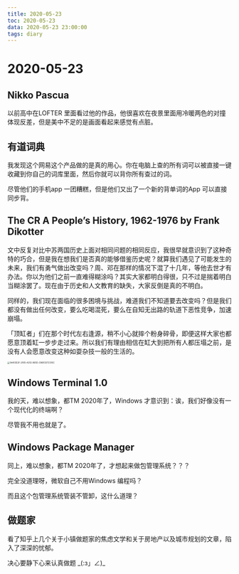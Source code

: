 ```yaml
---
title: 2020-05-23
toc: 2020-05-23
data: 2020-05-23 23:00:00
tags: diary
---
```



# 2020-05-23

## Nikko Pascua

以前高中在LOFTER 里面看过他的作品，他很喜欢在夜景里面用冷暖两色的对撞体现反差，但是美中不足的是画面看起来感觉有点脏。

## 有道词典

我发现这个网易这个产品做的是真的用心。你在电脑上查的所有词可以被直接一键收藏到你自己的词库里面，然后你就可以背你所有查过的词。

尽管他们的手机app 一团糟糕，但是他们又出了一个新的背单词的App 可以直接同步背。

## The CR A People’s History, 1962-1976 by Frank Dikotter 

文中反复对比中苏两国历史上面对相同问题的相同反应，我很早就意识到了这种奇特的巧合，但是我在想我们是否真的能够借鉴历史呢？就算我们遇见了可能发生的未来，我们有勇气做出改变吗？周、邓在那样的情况下混了十几年，等他去世才有办法。你以为他们之前一直难得糊涂吗？其实大家都明白得很，只不过是揣着明白当糊涂罢了。现在由于历史和人文教育的缺失，大家反倒是真的不明白。

同样的，我们现在面临的很多困境与挑战，难道我们不知道要去改变吗？但是我们都没有做出任何改变，要么吃喝混死，要么在自知无出路的轨道下恶性竞争，加速崩塌。

「顶缸者」们在那个时代左右逢源，稍不小心就摔个粉身碎骨，即便这样大家也都愿意顶着缸一步步走过来。所以我们有理由相信在缸大到把所有人都压塌之前，是没有人会愿意改变这种如耍杂技一般的生活的。

<img src="https://tva1.sinaimg.cn/large/007S8ZIlly1gf2rxx80w0j30rq0h8nio.jpg" alt="1A403D2F-2F65-4202-865D-C86EC672335C" style="zoom:33%;" />


## Windows Terminal 1.0

我的天，难以想象，都TM 2020年了，Windows 才意识到：诶，我们好像没有一个现代化的终端啊？

尽管我不用也就是了。

## Windows Package Manager

同上，难以想象，都TM 2020年了，才想起来做包管理系统？？？

完全没道理呀，微软自己不用Windows 编程吗？	

而且这个包管理系统管装不管卸，这什么道理？

## 做题家

看了知乎上几个关于小镇做题家的焦虑文学和关于房地产以及城市规划的文章，陷入了深深的忧郁。

决心要静下心来认真做题 \_(:з」∠)\_



